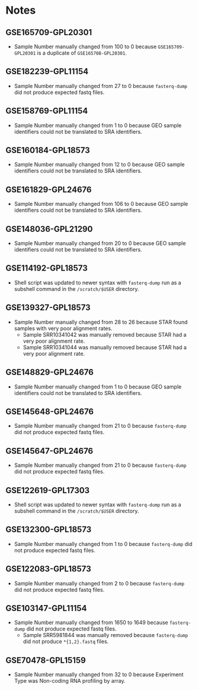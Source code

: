 # Notes

## GSE165709-GPL20301
* Sample Number manually changed from 100 to 0 because `GSE165709-GPL20301` is a duplicate of `GSE165708-GPL20301`.

## GSE182239-GPL11154
* Sample Number manually changed from 27 to 0 because `fasterq-dump` did not produce expected fastq files.

## GSE158769-GPL11154
* Sample Number manually changed from 1 to 0 because GEO sample identifiers could not be translated to SRA identifiers.

## GSE160184-GPL18573
* Sample Number manually changed from 12 to 0 because GEO sample identifiers could not be translated to SRA identifiers.

## GSE161829-GPL24676
* Sample Number manually changed from 106 to 0 because GEO sample identifiers could not be translated to SRA identifiers.

## GSE148036-GPL21290
* Sample Number manually changed from 20 to 0 because GEO sample identifiers could not be translated to SRA identifiers.

## GSE114192-GPL18573
* Shell script was updated to newer syntax with `fasterq-dump` run as a subshell command in the `/scratch/$USER` directory.

## GSE139327-GPL18573
* Sample Number manually changed from 28 to 26 because STAR found samples with very poor alignment rates.
  - Sample SRR10341042 was manually removed because STAR had a very poor alignment rate.
  - Sample SRR10341044 was manually removed because STAR had a very poor alignment rate.

## GSE148829-GPL24676
* Sample Number manually changed from 1 to 0 because GEO sample identifiers could not be translated to SRA identifiers.

## GSE145648-GPL24676
* Sample Number manually changed from 21 to 0 because `fasterq-dump` did not produce expected fastq files.

## GSE145647-GPL24676
* Sample Number manually changed from 21 to 0 because `fasterq-dump` did not produce expected fastq files.

## GSE122619-GPL17303
* Shell script was updated to newer syntax with `fasterq-dump` run as a subshell command in the `/scratch/$USER` directory.

## GSE132300-GPL18573
* Sample Number manually changed from 1 to 0 because `fasterq-dump` did not produce expected fastq files.

## GSE122083-GPL18573
* Sample Number manually changed from 2 to 0 because `fasterq-dump` did not produce expected fastq files.

## GSE103147-GPL11154
* Sample Number manually changed from 1650 to 1649 because `fasterq-dump` did not produce expected fastq files.
  - Sample SRR5981844 was manually removed because `fasterq-dump` did not produce `*{1,2}.fastq` files.

## GSE70478-GPL15159
* Sample Number manually changed from 32 to 0 because Experiment Type was Non-coding RNA profiling by array.
